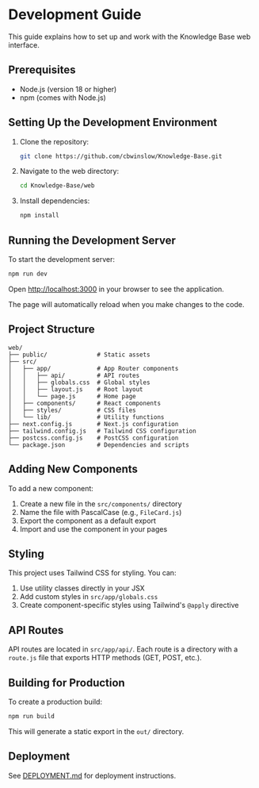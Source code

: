 # Development Guide

This guide explains how to set up and work with the Knowledge Base web interface.

## Prerequisites

- Node.js (version 18 or higher)
- npm (comes with Node.js)

## Setting Up the Development Environment

1. Clone the repository:
   ```bash
   git clone https://github.com/cbwinslow/Knowledge-Base.git
   ```

2. Navigate to the web directory:
   ```bash
   cd Knowledge-Base/web
   ```

3. Install dependencies:
   ```bash
   npm install
   ```

## Running the Development Server

To start the development server:

```bash
npm run dev
```

Open [http://localhost:3000](http://localhost:3000) in your browser to see the application.

The page will automatically reload when you make changes to the code.

## Project Structure

```
web/
├── public/              # Static assets
├── src/
│   ├── app/             # App Router components
│   │   ├── api/         # API routes
│   │   ├── globals.css  # Global styles
│   │   ├── layout.js    # Root layout
│   │   └── page.js      # Home page
│   ├── components/      # React components
│   ├── styles/          # CSS files
│   └── lib/             # Utility functions
├── next.config.js       # Next.js configuration
├── tailwind.config.js   # Tailwind CSS configuration
├── postcss.config.js    # PostCSS configuration
└── package.json         # Dependencies and scripts
```

## Adding New Components

To add a new component:

1. Create a new file in the `src/components/` directory
2. Name the file with PascalCase (e.g., `FileCard.js`)
3. Export the component as a default export
4. Import and use the component in your pages

## Styling

This project uses Tailwind CSS for styling. You can:

1. Use utility classes directly in your JSX
2. Add custom styles in `src/app/globals.css`
3. Create component-specific styles using Tailwind's `@apply` directive

## API Routes

API routes are located in `src/app/api/`. Each route is a directory with a `route.js` file that exports HTTP methods (GET, POST, etc.).

## Building for Production

To create a production build:

```bash
npm run build
```

This will generate a static export in the `out/` directory.

## Deployment

See [DEPLOYMENT.md](DEPLOYMENT.md) for deployment instructions.